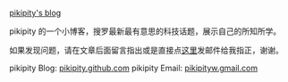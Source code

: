 [pikipity's blog](http://pikipity.github.com/)

pikipity 的一个小博客，搜罗最新最有意思的科技话题，展示自己的所知所学。

如果发现问题，请在文章后面留言指出或是直接点<a href="mailto:pikipityw@gmail.com">这里</a>发邮件给我指正，谢谢。<p>
  
  pikipity Blog: <a href="http://pikipity.github.com/">pikipity.github.com</a>
  pikipity Email: <a href="mailto:pikipityw@gmail.com">pikipityw.gmail.com</a>